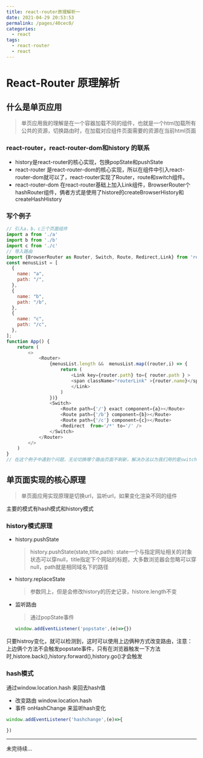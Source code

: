 ```yaml
---
title: react-router原理解析一
date: 2021-04-29 20:53:53
permalink: /pages/40cec0/
categories:
  - react
tags:
  - react-router
  - react
---
```


# React-Router 原理解析

## 什么是单页应用

> 单页应用我的理解是在一个容器加载不同的组件，也就是一个html加载所有公共的资源，切换路由时，在加载对应组件页面需要的资源在当前html页面

### react-router，react-router-dom和history 的联系

- history是react-router的核心实现，包换popState和pushState
- react-router 是react-router-dom的核心实现，所以在组件中引入react-router-dom就可以了，react-router实现了Router，route和switch组件。
- react-router-dom 在react-router基础上加入Link组件，BrowserRouter个hashRouter组件，俩者方式是使用了histore的createBrowserHistory和createHashHistory

### 写个例子

```js
// 引入a，b，c三个页面组件
import a from './a'
import b from './b'
import c from './c'
// 导入路由
import {BrowserRouter as Router, Switch, Route, Redirect,Link} from 'react-router-dom'
const menusList = [
  {
    name: "a",
    path: "/",
  },
  {
    name: "b",
    path: "/b",
  },
  {
    name: "c",
    path: "/c",
  },
];
function App() {
    return (
        <>
            <Router>
                {menusList.length &&  menusList.map((router,i) => {
                    return (
                        <Link key={router.path} to={ router.path } >
                        <span className="routerLink" >{router.name}</span>
                        </Link>
                    )
                })}
                <Switch>
                    <Route path={'/'} exact component={a}></Route>
                    <Route path={'/b'} component={b}></Route>
                    <Route path={'/c'} component={c}></Route>
                    <Redirect  from='/*' to='/' />
                </Switch>
            </Router>
        </>
    )
}
// 在这个例子中遇到个问题，无论切换哪个路由页面不刷新，解决办法以为我们用的是switch组件，switch组件是只渲染一个路由，并且只渲染第一个匹配到的路由，所以在第一个route组件上加上exact来做精确匹配就可以了

```

## 单页面实现的核心原理

> 单页面应用实现原理是切换url，监听url，如果变化渲染不同的组件

主要的模式有hash模式和history模式

### history模式原理

- history.pushState

    > history.pushState(state,title,path): state一个与指定网址相关的对象状态可以穿null，title指定下个网站的标题，大多数浏览器会忽略可以穿null，path就是相同域名下的路径

- history.replaceState

    > 参数同上，但是会修改history的历史记录，histore.length不变

- 监听路由

    > 通过popState事件

    ```js
    window.addEventListener('popstate',(e)=>{})
    ```

只要histroy变化，就可以检测到，这时可以使用上边俩种方式改变路由，注意：上边俩个方法不会触发popstate事件，只有在浏览器触发一下方法时,histore.back(),history.forward(),history.go()才会触发

### hash模式

通过window.location.hash 来回去hash值

- 改变路由 window.location.hash
- 事件 onHashChange 来监听hash变化

```js
window.addEventListener('hashchange',(e)=>{

})
```

--- 
未完待续...


